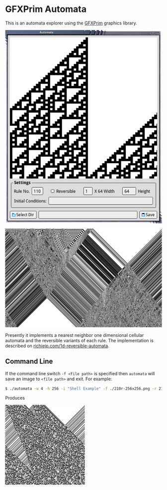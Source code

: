 # GFXPrim Automata

This is an automata explorer using the
[GFXPrim](http://gfxprim.ucw.cz/index.html) graphics library.

![Screenshot](automata.png)

![Rule 94r](94r.png)

Presently it implements a nearest neighbor one dimensional cellular
automata and the reversible variants of each rule. The implementation
is described on
[richiejp.com/1d-reversible-automata](https://richiejp.com/1d-reversible-automata).

## Command Line

If the command line switch `-f <file path>` is specified then
`automata` will save an image to `<file path>` and exit. For example:

```sh
$ ./automata -w 4 -h 256 -i "Shell Example" -f ./210r-256x256.png -r 210 -e
```

Produces

![Rule 210r](210r-256x256.png)
